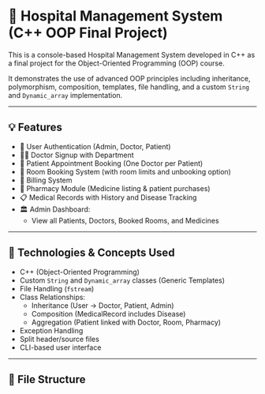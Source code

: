 # 🏥 Hospital Management System (C++ OOP Final Project)

This is a console-based Hospital Management System developed in C++ as a final project for the Object-Oriented Programming (OOP) course.

It demonstrates the use of advanced OOP principles including inheritance, polymorphism, composition, templates, file handling, and a custom `String` and `Dynamic_array` implementation.

---

## 💡 Features

- 🔐 User Authentication (Admin, Doctor, Patient)
- 🧑‍⚕️ Doctor Signup with Department
- 📅 Patient Appointment Booking (One Doctor per Patient)
- 🏨 Room Booking System (with room limits and unbooking option)
- 🧾 Billing System
- 💊 Pharmacy Module (Medicine listing & patient purchases)
- 📋 Medical Records with History and Disease Tracking
- 🏛 Admin Dashboard:
  - View all Patients, Doctors, Booked Rooms, and Medicines

---

## 🧰 Technologies & Concepts Used

- C++ (Object-Oriented Programming)
- Custom `String` and `Dynamic_array` classes (Generic Templates)
- File Handling (`fstream`)
- Class Relationships:
  - Inheritance (User → Doctor, Patient, Admin)
  - Composition (MedicalRecord includes Disease)
  - Aggregation (Patient linked with Doctor, Room, Pharmacy)
- Exception Handling
- Split header/source files
- CLI-based user interface

---

## 📂 File Structure

